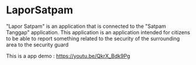 # LaporSatpam

"Lapor Satpam" is an application that is connected to the "Satpam Tanggap" application. This application is an application intended for citizens to be able to report something related to the security of the surrounding area to the security guard

This is a app demo : https://youtu.be/QkrX_Bdk9Pg
